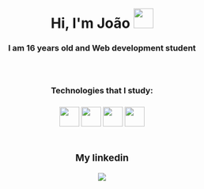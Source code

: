 <h1 align='center'>Hi, I'm João <img width='40px' src='https://raw.githubusercontent.com/kaueMarques/kaueMarques/master/hi.gif'/></h1>

<h3 align='center'>I am 16 years old and Web development student<h3>
 
<br>
  
<h3 align='center'>Technologies that I study:<h3>
  
<div align='center'>
  <img width='40px' src='https://cdn.jsdelivr.net/gh/devicons/devicon/icons/javascript/javascript-original.svg'/>
  <img width='40px' src='https://cdn.jsdelivr.net/gh/devicons/devicon/icons/html5/html5-original.svg'/>
  <img width='40px' src='https://cdn.jsdelivr.net/gh/devicons/devicon/icons/css3/css3-original.svg'/>
  <img width='40px' src='https://cdn.jsdelivr.net/gh/devicons/devicon/icons/nodejs/nodejs-original.svg'/>
</div>
 
<br>
 
<div align='center'>
  <h3>My linkedin</h1>
  <a href="https://www.linkedin.com/in/joao-pedro-mello/" target='_blank'><img src='https://img.shields.io/badge/LinkedIn-0077B5?style=for-the-badge&logo=linkedin&logoColor=white'/></a>
</div>
 
